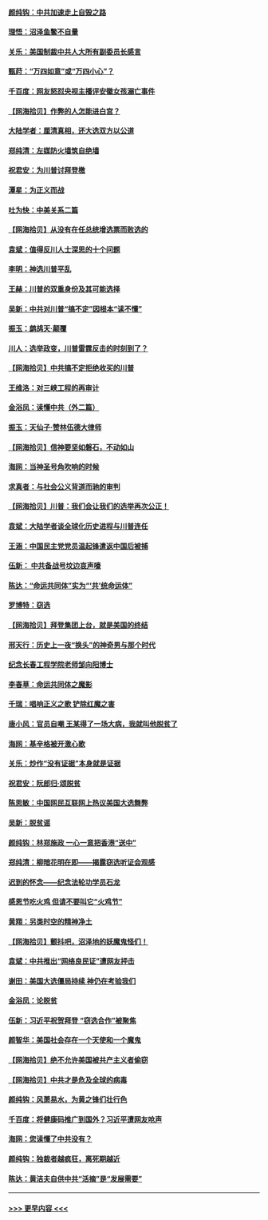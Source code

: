 #### [颜纯钩：中共加速走上自毁之路](../pages/nsc993/n12606473.md?t=12100051) 
#### [理悟：沼泽鱼鳖不自量](../pages/nsc993/n12606454.md?t=12100051) 
#### [关乐：美国制裁中共人大所有副委员长感言](../pages/nsc993/n12606442.md?t=12100051) 
#### [甄莳：“万四如意”或“万四小心”？](../pages/nsc993/n12606091.md?t=12100051) 
#### [千百度：网友怒怼央视主播评安徽女孩溺亡事件](../pages/nsc993/n12605370.md?t=12100051) 
#### [【网海拾贝】作弊的人怎能进白宫？](../pages/nsc993/n12603546.md?t=12100051) 
#### [大陆学者：厘清真相，还大选双方以公道](../pages/nsc993/n12603475.md?t=12100051) 
#### [郑纯清：左媒防火墙筑自绝墙](../pages/nsc993/n12602226.md?t=12100051) 
#### [祝君安：为川普讨拜登檄](../pages/nsc993/n12602199.md?t=12100051) 
#### [潭星：为正义而战](../pages/nsc993/n12600926.md?t=12100051) 
#### [吐为快：中美关系二篇](../pages/nsc993/n12600908.md?t=12100051) 
#### [【网海拾贝】从没有在任总统增选票而败选的](../pages/nsc993/n12600435.md?t=12100051) 
#### [袁斌：值得反川人士深思的十个问题](../pages/nsc993/n12600332.md?t=12100051) 
#### [李明：神选川普平乱](../pages/nsc993/n12599751.md?t=12100051) 
#### [王赫：川普的双重身份及其可能选择](../pages/nsc993/n12599723.md?t=12100051) 
#### [吴新：中共对川普“搞不定”因根本“读不懂”](../pages/nsc993/n12599502.md?t=12100051) 
#### [振玉：鹧鸪天‧颠覆](../pages/nsc993/n12599494.md?t=12100051) 
#### [川人：选举政变，川普雷霆反击的时刻到了？](../pages/nsc993/n12599291.md?t=12100051) 
#### [【网海拾贝】中共搞不定拒绝收买的川普](../pages/nsc993/n12598955.md?t=12100051) 
#### [王维洛：对三峡工程的再审计](../pages/nsc993/n12598436.md?t=12100051) 
#### [金浴凤：读懂中共（外二篇）](../pages/nsc993/n12597943.md?t=12100051) 
#### [振玉：天仙子‧赞林伍德大律师](../pages/nsc993/n12597929.md?t=12100051) 
#### [【网海拾贝】信神要坚如磐石，不动如山](../pages/nsc993/n12597901.md?t=12100051) 
#### [海网：当神圣号角吹响的时候](../pages/nsc993/n12595891.md?t=12100051) 
#### [求真者：与社会公义背道而驰的审判](../pages/nsc993/n12595868.md?t=12100051) 
#### [【网海拾贝】川普：我们会让我们的选举再次公正！](../pages/nsc993/n12594930.md?t=12100051) 
#### [袁斌：大陆学者谈全球化历史进程与川普连任](../pages/nsc993/n12594690.md?t=12100051) 
#### [王涵：中国民主党党员温起锋遣返中国后被捕](../pages/nsc993/n12594540.md?t=12100051) 
#### [伍新： 中共备战号坟边哀声嚎](../pages/nsc993/n12593086.md?t=12100051) 
#### [陈达：“命运共同体”实为“‘共’统命运体”](../pages/nsc993/n12590865.md?t=12100051) 
#### [罗博特：窃选](../pages/nsc993/n12590619.md?t=12100051) 
#### [【网海拾贝】拜登集团上台，就是美国的终结](../pages/nsc993/n12589725.md?t=12100051) 
#### [邢天行：历史上一夜“换头”的神奇男与那个时代](../pages/nsc993/n12589424.md?t=12100051) 
#### [纪念长春工程学院老师邹向阳博士](../pages/nsc993/n12585390.md?t=12100051) 
#### [李春草：命运共同体之魔影](../pages/nsc993/n12585026.md?t=12100051) 
#### [千瑞：唱响正义之歌 铲除红魔之害](../pages/nsc993/n12585002.md?t=12100051) 
#### [唐小风：官员自嘲 王某得了一场大病，我就叫他脱贫了](../pages/nsc993/n12584981.md?t=12100051) 
#### [海网：基辛格被开激心歌](../pages/nsc993/n12584946.md?t=12100051) 
#### [关乐：炒作“没有证据”本身就是证据](../pages/nsc993/n12583146.md?t=12100051) 
#### [祝君安：阮郎归‧颂脱贫](../pages/nsc993/n12583119.md?t=12100051) 
#### [陈思敏：中国网民互联网上热议美国大选舞弊](../pages/nsc993/n12582845.md?t=12100051) 
#### [吴新：脱贫谣](../pages/nsc993/n12580839.md?t=12100051) 
#### [颜纯钩：林郑施政 一心一意把香港“送中”](../pages/nsc993/n12580805.md?t=12100051) 
#### [郑纯清：柳暗花明在即——揭露窃选听证会观感](../pages/nsc993/n12580795.md?t=12100051) 
#### [迟到的怀念——纪念法轮功学员石龙](../pages/nsc993/n12580245.md?t=12100051) 
#### [感恩节吃火鸡  但请不要叫它“火鸡节”](../pages/nsc993/n12580252.md?t=12100051) 
#### [黄翔：另类时空的精神净土](../pages/nsc993/n12578638.md?t=12100051) 
#### [【网海拾贝】颤抖吧，沼泽地的妖魔鬼怪们！](../pages/nsc993/n12578552.md?t=12100051) 
#### [袁斌：中共推出“网络良民证”遭网友抨击](../pages/nsc993/n12578511.md?t=12100051) 
#### [谢田：美国大选僵局持续 神仍在考验我们](../pages/nsc993/n12577432.md?t=12100051) 
#### [金浴凤：论脱贫](../pages/nsc993/n12576386.md?t=12100051) 
#### [伍新：习近平祝贺拜登 “窃选合作”被聚焦](../pages/nsc993/n12576358.md?t=12100051) 
#### [颜智华：美国社会存在一个天使和一个魔鬼](../pages/nsc993/n12574299.md?t=12100051) 
#### [【网海拾贝】绝不允许美国被共产主义者偷窃](../pages/nsc993/n12573396.md?t=12100051) 
#### [【网海拾贝】中共才是危及全球的病毒](../pages/nsc993/n12571204.md?t=12100051) 
#### [颜纯钩：风萧易水，为黄之锋们壮行色](../pages/nsc993/n12571487.md?t=12100051) 
#### [千百度：将健康码推广到国外？习近平遭网友呛声](../pages/nsc993/n12570808.md?t=12100051) 
#### [海网：您读懂了中共没有？](../pages/nsc993/n12570487.md?t=12100051) 
#### [颜纯钩：独裁者越疯狂，离死期越近](../pages/nsc993/n12569055.md?t=12100051) 
#### [陈达：黄洁夫自供中共“活摘”是“发展需要”](../pages/nsc993/n12568541.md?t=12100051) 

----
#### [ >>> 更早内容 <<< ](../indexes/nsc993-earlier.md)
